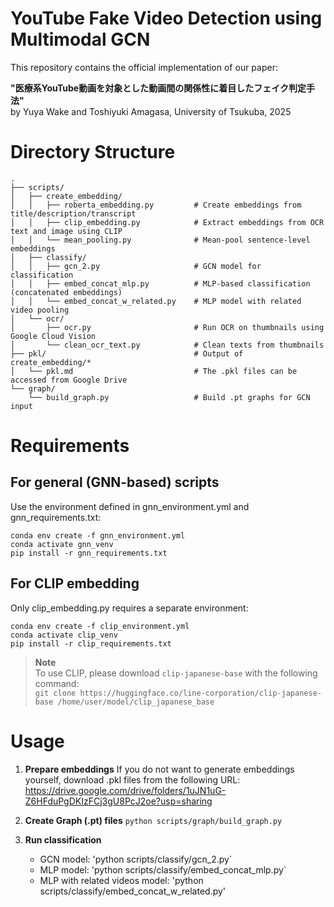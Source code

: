 # YouTube Fake Video Detection using Multimodal GCN
This repository contains the official implementation of our paper:

**"医療系YouTube動画を対象とした動画間の関係性に着目したフェイク判定手法"**  
by Yuya Wake and Toshiyuki Amagasa, University of Tsukuba, 2025

# Directory Structure
```
.
├── scripts/
│   ├── create_embedding/
│   │   ├── roberta_embedding.py         # Create embeddings from title/description/transcript
│   │   ├── clip_embedding.py            # Extract embeddings from OCR text and image using CLIP
│   │   └── mean_pooling.py              # Mean-pool sentence-level embeddings
│   ├── classify/
│   │   ├── gcn_2.py                     # GCN model for classification
│   │   ├── embed_concat_mlp.py          # MLP-based classification (concatenated embeddings)
│   │   └── embed_concat_w_related.py    # MLP model with related video pooling
│   └── ocr/
│       ├── ocr.py                       # Run OCR on thumbnails using Google Cloud Vision
│       └── clean_ocr_text.py            # Clean texts from thumbnails 
├── pkl/                                 # Output of create_embedding/*
│   └── pkl.md                           # The .pkl files can be accessed from Google Drive
└── graph/
    └── build_graph.py                   # Build .pt graphs for GCN input
```

# Requirements

## For general (GNN-based) scripts
Use the environment defined in gnn_environment.yml and gnn_requirements.txt:
```
conda env create -f gnn_environment.yml
conda activate gnn_venv
pip install -r gnn_requirements.txt
```

## For CLIP embedding
Only clip_embedding.py requires a separate environment:
```
conda env create -f clip_environment.yml
conda activate clip_venv
pip install -r clip_requirements.txt
```

> **Note**  
> To use CLIP, please download `clip-japanese-base` with the following command:  
> `git clone https://huggingface.co/line-corporation/clip-japanese-base /home/user/model/clip_japanese_base`

# Usage
1. **Prepare embeddings**
   If you do not want to generate embeddings yourself, download .pkl files from the following URL:
   https://drive.google.com/drive/folders/1uJN1uG-Z6HFduPgDKIzFCj3gU8PcJ2oe?usp=sharing

2. **Create Graph (.pt) files**
   `python scripts/graph/build_graph.py`

3. **Run classification**
   - GCN model:
     'python scripts/classify/gcn_2.py`
   - MLP model:
     'python scripts/classify/embed_concat_mlp.py`
   - MLP with related videos model:
     'python scripts/classify/embed_concat_w_related.py'
